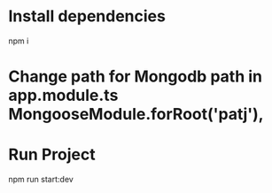 # Install dependencies

npm i 

# Change path for Mongodb path  in app.module.ts   MongooseModule.forRoot('patj'),


# Run Project

npm run start:dev

